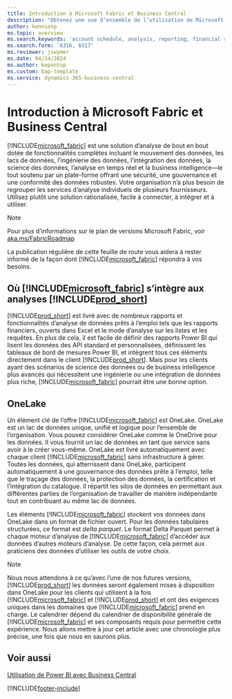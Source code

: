 ```yaml
---
title: Introduction à Microsoft Fabric et Business Central
description: "Obtenez une vue d’ensemble de l’utilisation de Microsoft Fabric pour obtenir des informations, des informations décisionnelles et des indicateurs de performance clés à partir de vos données Business\_Central."
author: kennienp
ms.topic: overview
ms.search.keywords: 'account schedule, analysis, reporting, financial report, business intelligence, KPI'
ms.search.form: '6316, 6317'
ms.reviewer: jswymer
ms.date: 04/24/2024
ms.author: kepontop
ms.custom: bap-template
ms.service: dynamics-365-business-central
---
```

# <a name="introduction-to-microsoft-fabric-and-business-central"></a>Introduction à Microsoft Fabric et Business Central

[!INCLUDE[microsoft_fabric](includes/microsoft_fabric.md)] est une solution d’analyse de bout en bout dotée de fonctionnalités complètes incluant le mouvement des données, les lacs de données, l’ingénierie des données, l’intégration des données, la science des données, l’analyse en temps réel et la business intelligence&mdash;le tout soutenu par un plate-forme offrant une sécurité, une gouvernance et une conformité des données robustes. Votre organisation n’a plus besoin de regrouper les services d’analyse individuels de plusieurs fournisseurs. Utilisez plutôt une solution rationalisée, facile à connecter, à intégrer et à utiliser.

> [!NOTE]
> Pour plus d’informations sur le plan de versions Microsoft Fabric, voir [aka.ms/FabricRoadmap](https://aka.ms/FabricRoadmap)
> 
> La publication régulière de cette feuille de route vous aidera à rester informé de la façon dont [!INCLUDE[microsoft_fabric](includes/microsoft_fabric.md)] répondra à vos besoins.

## <a name="where-does--fit-into-includeprod_short-analytics"></a>Où [!INCLUDE[microsoft_fabric](includes/microsoft_fabric.md)] s’intègre aux analyses [!INCLUDE[prod_short](includes/prod_short.md)]

[!INCLUDE[prod_short](includes/prod_short.md)] est livré avec de nombreux rapports et fonctionnalités d’analyse de données prêts à l’emploi tels que les rapports financiers, ouverts dans Excel et le mode d’analyse sur les listes et les requêtes. En plus de cela, il est facile de définir des rapports Power BI qui lisent les données des API standard et personnalisées, définissent les tableaux de bord de mesures Power BI, et intègrent tous ces éléments directement dans le client [!INCLUDE[prod_short](includes/prod_short.md)]. Mais pour les clients ayant des scénarios de science des données ou de business intelligence plus avancés qui nécessitent une ingénierie ou une intégration de données plus riche, [!INCLUDE[microsoft_fabric](includes/microsoft_fabric.md)] pourrait être une bonne option. 

## <a name="onelake"></a>OneLake

Un élément clé de l’offre [!INCLUDE[microsoft_fabric](includes/microsoft_fabric.md)] est OneLake. OneLake est un lac de données unique, unifié et logique pour l’ensemble de l’organisation. Vous pouvez considérer OneLake comme le OneDrive pour les données. Il vous fournit un lac de données en tant que service sans avoir à le créer vous-même. OneLake est livré automatiquement avec chaque client [!INCLUDE[microsoft_fabric](includes/microsoft_fabric.md)] sans infrastructure à gérer. Toutes les données, qui atterrissent dans OneLake, participent automatiquement à une gouvernance des données prête à l’emploi, telle que le traçage des données, la protection des données, la certification et l’intégration du catalogue. Il répartit les silos de données en permettant aux différentes parties de l’organisation de travailler de manière indépendante tout en contribuant au même lac de données.

Les éléments [!INCLUDE[microsoft_fabric](includes/microsoft_fabric.md)] stockent vos données dans OneLake dans un format de fichier ouvert. Pour les données tabulaires structurées, ce format est *delta parquet*. Le format Delta Parquet permet à chaque moteur d’analyse de [!INCLUDE[microsoft_fabric](includes/microsoft_fabric.md)] d’accéder aux données d’autres moteurs d’analyse. De cette façon, cela permet aux praticiens des données d’utiliser les outils de votre choix.

> [!NOTE]
> Nous nous attendons à ce qu’avec l’une de nos futures versions, [!INCLUDE[prod_short](includes/prod_short.md)] les données seront également mises à disposition dans OneLake pour les clients qui utilisent à la fois [!INCLUDE[microsoft_fabric](includes/microsoft_fabric.md)] et [!INCLUDE[prod_short](includes/prod_short.md)] et ont des exigences uniques dans les domaines que [!INCLUDE[microsoft_fabric](includes/microsoft_fabric.md)] prend en charge. Le calendrier dépend du calendrier de disponibilité générale de [!INCLUDE[microsoft_fabric](includes/microsoft_fabric.md)] et ses composants requis pour permettre cette expérience. Nous allons mettre à jour cet article avec une chronologie plus précise, une fois que nous en saurons plus.

## <a name="see-also"></a>Voir aussi
[Utilisation de Power BI avec Business Central](admin-powerbi.md)   

[!INCLUDE[footer-include](includes/footer-banner.md)]
